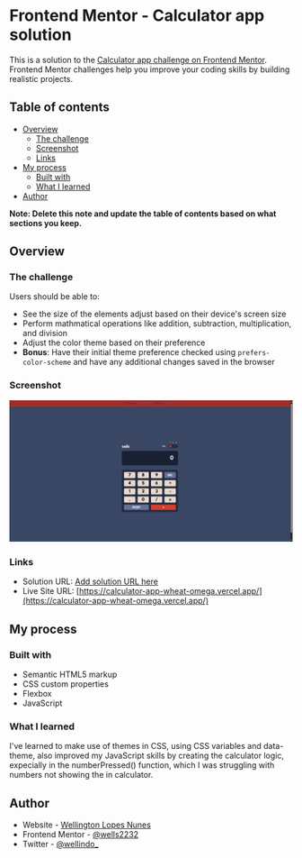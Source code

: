 # Frontend Mentor - Calculator app solution

This is a solution to the [Calculator app challenge on Frontend Mentor](https://www.frontendmentor.io/challenges/calculator-app-9lteq5N29). Frontend Mentor challenges help you improve your coding skills by building realistic projects. 

## Table of contents

- [Overview](#overview)
  - [The challenge](#the-challenge)
  - [Screenshot](#screenshot)
  - [Links](#links)
- [My process](#my-process)
  - [Built with](#built-with)
  - [What I learned](#what-i-learned)
- [Author](#author)

**Note: Delete this note and update the table of contents based on what sections you keep.**

## Overview

### The challenge

Users should be able to:

- See the size of the elements adjust based on their device's screen size
- Perform mathmatical operations like addition, subtraction, multiplication, and division
- Adjust the color theme based on their preference
- **Bonus**: Have their initial theme preference checked using `prefers-color-scheme` and have any additional changes saved in the browser

### Screenshot

![alt text](image.png)

### Links

- Solution URL: [Add solution URL here](https://your-solution-url.com)
- Live Site URL: [https://calculator-app-wheat-omega.vercel.app/](https://calculator-app-wheat-omega.vercel.app/)

## My process

### Built with

- Semantic HTML5 markup
- CSS custom properties
- Flexbox
- JavaScript


### What I learned

I've learned to make use of themes in CSS, using CSS variables and data-theme, also improved my JavaScript skills by creating the calculator logic, expecially in the numberPressed() function, which I was struggling with numbers not showing the in calculator.



## Author

- Website - [Wellington Lopes Nunes](https://wellington-lopes-portfolio.vercel.app/)
- Frontend Mentor - [@wells2232](https://www.frontendmentor.io/profile/wells2232)
- Twitter - [@wellindo_](https://x.com/wellindo_)
